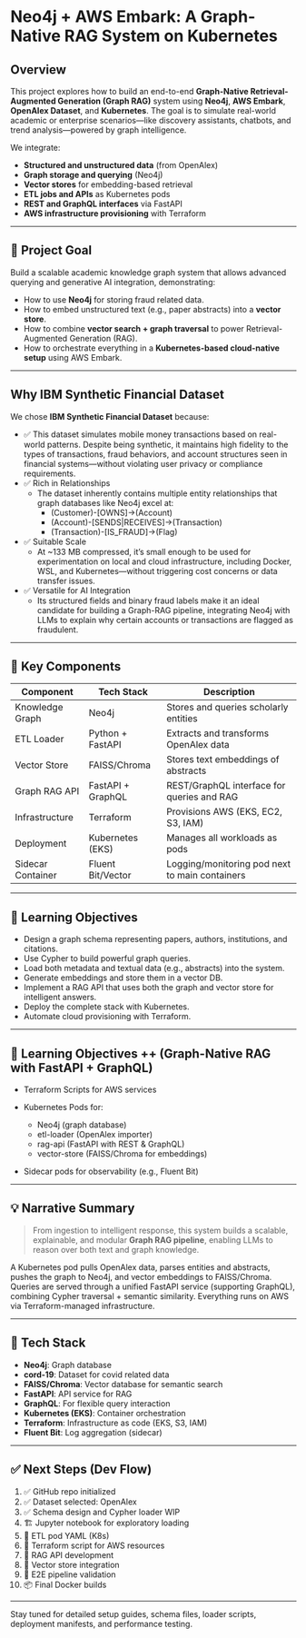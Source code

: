 # Neo4j + AWS Embark: A Graph-Native RAG System on Kubernetes

## Overview

This project explores how to build an end-to-end **Graph-Native Retrieval-Augmented Generation (Graph RAG)** system using **Neo4j**, **AWS Embark**, **OpenAlex Dataset**, and **Kubernetes**. The goal is to simulate real-world academic or enterprise scenarios—like discovery assistants, chatbots, and trend analysis—powered by graph intelligence.

We integrate:

* **Structured and unstructured data** (from OpenAlex)
* **Graph storage and querying** (Neo4j)
* **Vector stores** for embedding-based retrieval
* **ETL jobs and APIs** as Kubernetes pods
* **REST and GraphQL interfaces** via FastAPI
* **AWS infrastructure provisioning** with Terraform

---

## 🚀 Project Goal

Build a scalable academic knowledge graph system that allows advanced querying and generative AI integration, demonstrating:

* How to use **Neo4j** for storing fraud related data.
* How to embed unstructured text (e.g., paper abstracts) into a **vector store**.
* How to combine **vector search + graph traversal** to power Retrieval-Augmented Generation (RAG).
* How to orchestrate everything in a **Kubernetes-based cloud-native setup** using AWS Embark.

---

## Why IBM Synthetic Financial Dataset
We chose **IBM Synthetic Financial Dataset** because:

* ✅ This dataset simulates mobile money transactions based on real-world patterns. Despite being synthetic, it maintains high fidelity to the types of transactions, fraud behaviors, and account structures seen in financial systems—without violating user privacy or compliance requirements.
* ✅ Rich in Relationships
   - The dataset inherently contains multiple entity relationships that graph databases like Neo4j excel at:
     - (Customer)-[OWNS]->(Account)
     - (Account)-[SENDS|RECEIVES]->(Transaction)
     - (Transaction)-[IS_FRAUD]->(Flag)
* ✅ Suitable Scale
  - At ~133 MB compressed, it’s small enough to be used for experimentation on local and cloud infrastructure, including Docker, WSL, and Kubernetes—without triggering cost concerns or data transfer issues.
* ✅ Versatile for AI Integration
  - Its structured fields and binary fraud labels make it an ideal candidate for building a Graph-RAG pipeline, integrating Neo4j with LLMs to explain why certain accounts or transactions are flagged as fraudulent.

---

## 🧱 Key Components

| Component         | Tech Stack        | Description                                    |
| ----------------- | ----------------- | ---------------------------------------------- |
| Knowledge Graph   | Neo4j             | Stores and queries scholarly entities          |
| ETL Loader        | Python + FastAPI  | Extracts and transforms OpenAlex data          |
| Vector Store      | FAISS/Chroma      | Stores text embeddings of abstracts            |
| Graph RAG API     | FastAPI + GraphQL | REST/GraphQL interface for queries and RAG     |
| Infrastructure    | Terraform         | Provisions AWS (EKS, EC2, S3, IAM)             |
| Deployment        | Kubernetes (EKS)  | Manages all workloads as pods                  |
| Sidecar Container | Fluent Bit/Vector | Logging/monitoring pod next to main containers |

---

## 🧠 Learning Objectives

* Design a graph schema representing papers, authors, institutions, and citations.
* Use Cypher to build powerful graph queries.
* Load both metadata and textual data (e.g., abstracts) into the system.
* Generate embeddings and store them in a vector DB.
* Implement a RAG API that uses both the graph and vector store for intelligent answers.
* Deploy the complete stack with Kubernetes.
* Automate cloud provisioning with Terraform.

---

## 🎯 Learning Objectives ++ (Graph-Native RAG with FastAPI + GraphQL)

* Terraform Scripts for AWS services
* Kubernetes Pods for:

  * Neo4j (graph database)
  * etl-loader (OpenAlex importer)
  * rag-api (FastAPI with REST & GraphQL)
  * vector-store (FAISS/Chroma for embeddings)
* Sidecar pods for observability (e.g., Fluent Bit)

---

## 💡 Narrative Summary

> From ingestion to intelligent response, this system builds a scalable, explainable, and modular **Graph RAG pipeline**, enabling LLMs to reason over both text and graph knowledge.

A Kubernetes pod pulls OpenAlex data, parses entities and abstracts, pushes the graph to Neo4j, and vector embeddings to FAISS/Chroma. Queries are served through a unified FastAPI service (supporting GraphQL), combining Cypher traversal + semantic similarity. Everything runs on AWS via Terraform-managed infrastructure.

---

## 🔧 Tech Stack

* **Neo4j**: Graph database
* **cord-19**: Dataset for covid related data
* **FAISS/Chroma**: Vector database for semantic search
* **FastAPI**: API service for RAG
* **GraphQL**: For flexible query interaction
* **Kubernetes (EKS)**: Container orchestration
* **Terraform**: Infrastructure as code (EKS, S3, IAM)
* **Fluent Bit**: Log aggregation (sidecar)

---

## ✅ Next Steps (Dev Flow)

1. ✅ GitHub repo initialized 
2. ✅ Dataset selected: OpenAlex
3. ✅ Schema design and Cypher loader WIP
4. 🏗️ Jupyter notebook for exploratory loading
5. 🔄 ETL pod YAML (K8s)
6. 🔄 Terraform script for AWS resources
7. 🔄 RAG API development
8. 🔄 Vector store integration
9. 🔄 E2E pipeline validation
10. 📦 Final Docker builds

---

Stay tuned for detailed setup guides, schema files, loader scripts, deployment manifests, and performance testing.

